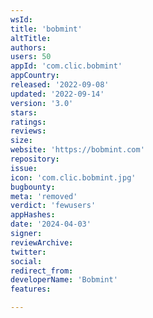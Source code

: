 ```yaml
---
wsId: 
title: 'bobmint'
altTitle: 
authors: 
users: 50
appId: 'com.clic.bobmint'
appCountry: 
released: '2022-09-08'
updated: '2022-09-14'
version: '3.0'
stars: 
ratings: 
reviews: 
size: 
website: 'https://bobmint.com'
repository: 
issue: 
icon: 'com.clic.bobmint.jpg'
bugbounty: 
meta: 'removed'
verdict: 'fewusers'
appHashes: 
date: '2024-04-03'
signer: 
reviewArchive: 
twitter: 
social: 
redirect_from: 
developerName: 'Bobmint'
features: 

---
```


